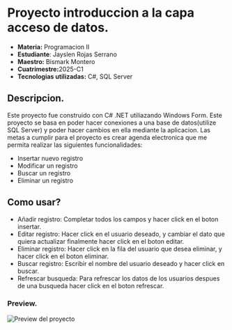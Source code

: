 # Proyecto introduccion a la capa acceso de datos.
<ul>
  <li><strong>Materia:</strong> Programacion II</li>
  <li><strong>Estudiante</strong>: Jayslen Rojas Serrano</li>
  <li><strong>Maestro:</strong> Bismark Montero </li>
  <li><strong>Cuatrimestre:</strong>2025-C1</li>
  <li><strong>Tecnologias utilizadas:</strong> C#, SQL Server</li>
</ul>

## Descripcion.

Este proyecto fue construido con C# .NET utiliazando Windows Form. Este proyecto se basa en poder hacer conexiones a una base de datos(utilize SQL Server) y poder hacer cambios en ella mediante la aplicacion.
Las metas a cumplir para el proyecto es crear agenda electronica que me permita realizar las siguientes funcionalidades:
- Insertar nuevo registro
- Modificar un registro
- Buscar un registro
- Eliminar un registro

## Como usar?
- Añadir registro: Completar todos los campos y hacer click en el boton insertar.
- Editar registro: Hacer click en el usuario deseado, y cambiar el dato que quiera actualizar finalmente hacer click en el boton editar.
- Eliminar registro: Hacer click en la fila del usuario que desea eliminar, y hacer click en el boton eliminar.
- Buscar registro: Escribir el nombre del usuario deseado y hacer click en buscar.
- Refrescar busqueda: Para refrescar los datos de los usuarios despues de una busqueda hacer click en el boton refrescar.

### Preview.
![Preview del proyecto](https://github.com/user-attachments/assets/a38dfcd5-5f07-49fc-8fab-e631438e84a8)
